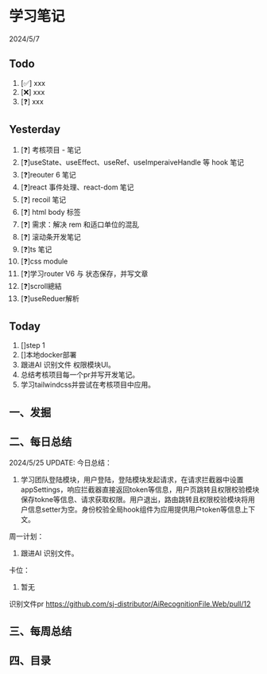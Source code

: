 # 学习笔记

2024/5/7

## Todo

1. [✅] xxx
2. [❌] xxx
3. [❓] xxx

## Yesterday

1. [❓] 考核项目 - 笔记
2. [❓]useState、useEffect、useRef、useImperaiveHandle 等 hook 笔记
3. [❓]reouter 6 笔记
4. [❓]react 事件处理、react-dom 笔记
5. [❓] recoil 笔记
6. [❓] html body 标签
7. [❓] 需求：解决 rem 和适口单位的混乱
8. [❓] 滚动条开发笔记
9. [❓]ts 笔记
10. [❓]css module
11. [❓]学习router V6 与 状态保存，并写文章
12. [❓]scroll總結
13. [❓]useReduer解析

## Today

1. []step 1
1. []本地docker部署
1. 跟进AI 识别文件 权限模块UI。
1. 总结考核项目每一个pr并写开发笔记。
1. 学习tailwindcss并尝试在考核项目中应用。

## 一、发掘

## 二、每日总结

2024/5/25 UPDATE:
今日总结：

1. 学习团队登陆模块，用户登陆，登陆模块发起请求，在请求拦截器中设置appSettings，响应拦截器直接返回token等信息，用户页跳转且权限校验模块保存tokne等信息、请求获取权限。用户退出，路由跳转且权限校验模块将用户信息setter为空。身份校验全局hook组件为应用提供用户token等信息上下文。


周一计划：

1. 跟进AI 识别文件。

卡位：

1.  暂无

识别文件pr https://github.com/sj-distributor/AiRecognitionFile.Web/pull/12

## 三、每周总结



## 四、目录





